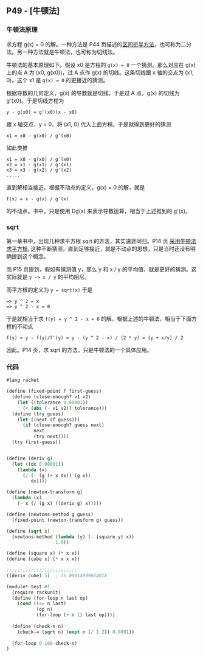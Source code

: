 ## P49 - [牛顿法]

### 牛顿法原理

求方程 g(x) = 0 的解。一种方法是 P44 页描述的[区间折半方法](./half_interval_method.lua)，也可称为二分法。另一种方法就是牛顿法，也可称为切线法。

牛顿法的基本原理如下。假设 x0 是方程的 `g(x) = 0` 一个猜测。那么对应在 g(x) 上的点 A 为 (x0, g(x0))，过 A 点作 g(x) 的切线。这条切线跟 x 轴的交点为 (x1, 0)。这个 x1 是 `g(x) = 0` 的更接近的猜测。

根据导数的几何定义，g(x) 的导数就是切线。于是过 A 点，g(x) 的切线为 g'(x0)。于是切线方程为

```
y - g(x0) = g'(x0)(x - x0)
```

跟 x 轴交点，y = 0，将 (x1, 0) 代入上面方程。于是就得到更好的猜测

```
x1 = x0 - g(x0) / g'(x0)
```

如此类推

```
x1 = x0 - g(x0) / g'(x0)
x2 = x1 - g(x1) / g'(x1)
x3 = x3 - g(x2) / g'(x2)
.....
```
直到解相当接近。根据不动点的定义，g(x) = 0 的解，就是

```
f(x) = x - g(x) / g'(x) 
```

的不动点。书中，只是使用 Dg(x) 来表示导数运算，相当于上述推到的 g'(x)。

### sqrt

第一章书中，出现几种求平方根 sqrt 的方法，其实速途同归。P14 页 [采用牛顿法求平方根](./newton_sqrt.lua), 这种不断猜测，直到足够接近，就是不动点的思想，只是当时还没有明确提到这个概念。

而 P15 页提到，假如有猜测值 y，那么 y 和 x / y 的平均值，就是更好的猜测。这实际就是 `y -> x / y` 的平均阻尼。

而平方根的定义为 `y = sqrt(x)` 于是 

```
=> y ^ 2 = x
=> y ^ 2 - x = 0
```

于是就相当于求 `f(y) = y ^ 2 - x = 0` 的解。根据上述的牛顿法，相当于下面方程的不动点

```
f(y) = y - f(y)/f'(y) = y - (y ^ 2 - x) / (2 * y) = (y + x/y) / 2
```

因此。P14 页，求 sqrt 的方法，只是牛顿法的一个具体应用。

### 代码

``` Scheme
#lang racket

(define (fixed-point f first-guess)
  (define (close-enough? v1 v2)
    (let ((tolerance 0.00001))
      (< (abs (- v1 v2)) tolerance)))
  (define (try guess)
    (let ((next (f guess)))
      (if (close-enough? guess next)
          next
          (try next))))
  (try first-guess))


(define (deriv g)
  (let ((dx 0.00001))
    (lambda (x)
      (/ (- (g (+ x dx)) (g x))
         dx))))

(define (newton-transform g)
  (lambda (x)
    (- x (/ (g x) ((deriv g) x)))))

(define (newtons-method g guess)
  (fixed-point (newton-transform g) guess))

(define (sqrt x)
  (newtons-method (lambda (y) (- (square y) x))
                  1.0))

(define (square x) (* x x))
(define (cube x) (* x x x))

;;;;;;;;;;;;;;;;;;;;;;;;;;
((deriv cube) 5)  ; 75.00014999664018

(module* test #f
  (require rackunit)
  (define (for-loop n last op)
    (cond ((<= n last)
           (op n)
           (for-loop (+ n 1) last op))))
  
  (define (check-n n)
    (check-= (sqrt n) (expt n (/ 1 2)) 0.0001))
    
  (for-loop 0 100 check-n)
)
```
